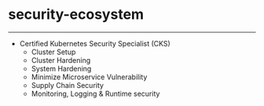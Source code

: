# security-ecosystem
---

- Certified Kubernetes Security Specialist (CKS)
  - Cluster Setup
  - Cluster Hardening
  - System Hardening
  - Minimize Microservice Vulnerability 
  - Supply Chain Security 
  - Monitoring, Logging & Runtime security
